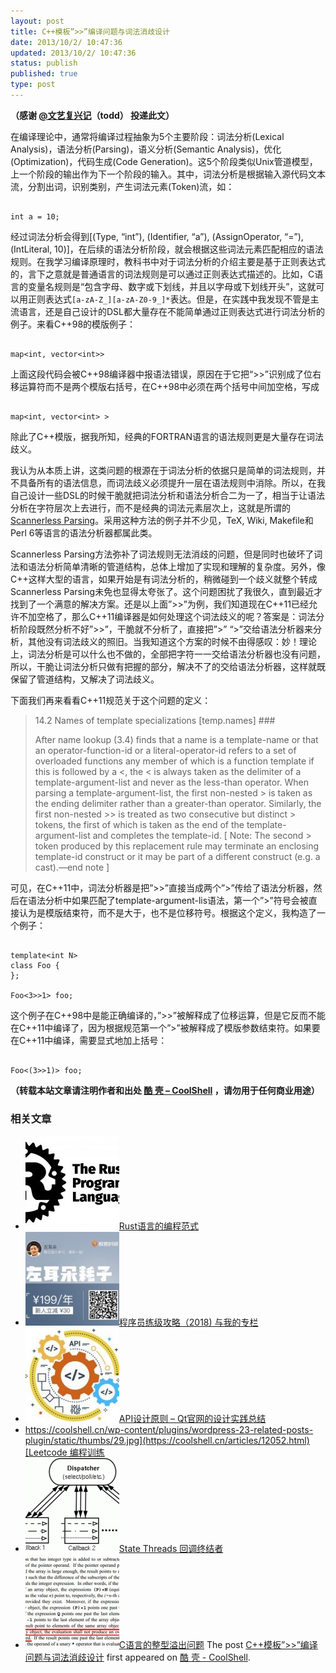 ```yaml
---
layout: post
title: C++模板”>>”编译问题与词法消歧设计
date: 2013/10/2/ 10:47:36
updated: 2013/10/2/ 10:47:36
status: publish
published: true
type: post
---
```


**（感谢 [@文艺复兴记](http://weibo.com/weidagang)（todd） 投递此文）**


在编译理论中，通常将编译过程抽象为5个主要阶段：词法分析(Lexical Analysis)，语法分析(Parsing)，语义分析(Semantic Analysis)，优化(Optimization)，代码生成(Code Generation)。这5个阶段类似Unix管道模型，上一个阶段的输出作为下一个阶段的输入。其中，词法分析是根据输入源代码文本流，分割出词，识别类别，产生词法元素(Token)流，如：



```

int a = 10;

```

​经过词法分析会得到[(Type, “int”), (Identifier, “a”), (AssignOperator, “=”), (IntLiteral, 10)]，在后续的语法分析阶段，就会根据这些词法元素匹配相应的语法规则。在我学习编译原理时，教科书中对于词法分析的介绍主要是基于正则表达式的，言下之意就是普通语言的词法规则是可以通过正则表达式描述的。比如，C语言的变量名规则是“包含字母、数字或下划线，并且以字母或下划线开头”，这就可以用正则表达式`[a-zA-Z_][a-zA-Z0-9_]*`表达。但是，在实践中我发现不管是主流语言，还是自己设计的DSL都大量存在不能简单通过正则表达式进行词法分析的例子。来看C++98的模版例子：



```

map<int, vector<int>>

```

上面这段代码会被C++98编译器中报语法错误，原因在于它把“>>”识别成了位右移运算符而不是两个模版右括号，在C++98中必须在两个括号中间加空格，写成




```

map<int, vector<int> >

```

除此了C++模版，据我所知，经典的FORTRAN语言的语法规则更是大量存在词法歧义。


我认为从本质上讲，这类问题的根源在于词法分析的依据只是简单的词法规则，并不具备所有的语法信息，而词法歧义必须提升一层在语法规则中消除。所以，在我自己设计一些DSL的时候干脆就把词法分析和语法分析合二为一了，相当于让语法分析在字符层次上去进行，而不是经典的词法元素层次上，这就是所谓的[Scannerless Parsing](http://en.wikipedia.org/wiki/Scannerless_parsing "Scannerless Parsing")。采用这种方法的例子并不少见，TeX, Wiki, Makefile和Perl 6等语言的语法分析器都属此类。


Scannerless Parsing方法弥补了词法规则无法消歧的问题，但是同时也破坏了词法和语法分析简单清晰的管道结构，总体上增加了实现和理解的复杂度。另外，像C++这样大型的语言，如果开始是有词法分析的，稍微碰到一个歧义就整个转成Scannerless Parsing未免也显得太夸张了。这个问题困扰了我很久，直到最近才找到了一个满意的解决方案。还是以上面”>>”为例，我们知道现在C++11已经允许不加空格了，那么C++11编译器是如何处理这个词法歧义的呢？答案是：词法分析阶段既然分析不好”>>”，干脆就不分析了，直接把”>” “>”交给语法分析器来分析，其他没有词法歧义的照旧。当我知道这个方案的时候不由得感叹：妙！理论上，词法分析是可以什么也不做的，全部把字符一一交给语法分析器也没有问题，所以，干脆让词法分析只做有把握的部分，解决不了的交给语法分析器，这样就既保留了管道结构，又解决了词法歧义。


下面我们再来看看C++11规范关于这个问题的定义：



> 14.2 Names of template specializations [temp.names] ###
> 
> 
> After name lookup (3.4) finds that a name is a template-name or that an operator-function-id or a literal-operator-id refers to a set of overloaded functions any member of which is a function template if this is followed by a <, the < is always taken as the delimiter of a template-argument-list and never as the less-than operator. When parsing a template-argument-list, the first non-nested > is taken as the ending delimiter rather than a greater-than operator. Similarly, the first non-nested >> is treated as two consecutive but distinct > tokens, the first of which is taken as the end of the template-argument-list and completes the template-id. [ Note: The second > token produced by this replacement rule may terminate an enclosing template-id construct or it may be part of a different construct (e.g. a cast).—end note ]
> 
> 


可见，在C++11中，词法分析器是把”>>”直接当成两个”>”传给了语法分析器，然后在语法分析中如果匹配了template-argument-lis语法，第一个”>”符号会被直接认为是模版结束符，而不是大于，也不是位移符号。根据这个定义，我构造了一个例子：



```

template<int N>
class Foo {
};

Foo<3>>1> foo;

```

这个例子在C++98中是能正确编译的，”>>”被解释成了位移运算，但是它反而不能在C++11中编译了，因为根据规范第一个”>”被解释成了模版参数结束符。如果要在C++11中编译，需要显式地加上括号：



```

Foo<(3>>1)> foo;

```



**（转载本站文章请注明作者和出处 [酷 壳 – CoolShell](https://coolshell.cn/) ，请勿用于任何商业用途）**



### 相关文章

* [![Rust语言的编程范式](../wp-content/uploads/2020/03/rust-social-wide-150x150.jpg)](https://coolshell.cn/articles/20845.html)[Rust语言的编程范式](https://coolshell.cn/articles/20845.html)
* [![程序员练级攻略（2018)  与我的专栏](../wp-content/uploads/2018/05/300x262-150x150.jpg)](https://coolshell.cn/articles/18360.html)[程序员练级攻略（2018) 与我的专栏](https://coolshell.cn/articles/18360.html)
* [![API设计原则 – Qt官网的设计实践总结](../wp-content/uploads/2017/07/api-design-300x278-2-150x150.jpg)](https://coolshell.cn/articles/18024.html)[API设计原则 – Qt官网的设计实践总结](https://coolshell.cn/articles/18024.html)
* [https://coolshell.cn/wp-content/plugins/wordpress-23-related-posts-plugin/static/thumbs/29.jpg](https://coolshell.cn/articles/12052.html)[Leetcode 编程训练](https://coolshell.cn/articles/12052.html)
* [![State Threads 回调终结者](../wp-content/uploads/2014/10/edsm-150x150.gif)](https://coolshell.cn/articles/12012.html)[State Threads 回调终结者](https://coolshell.cn/articles/12012.html)
* [![C语言的整型溢出问题](../wp-content/uploads/2014/04/c99-150x150.jpg)](https://coolshell.cn/articles/11466.html)[C语言的整型溢出问题](https://coolshell.cn/articles/11466.html)
The post [C++模板”>>”编译问题与词法消歧设计](https://coolshell.cn/articles/10449.html) first appeared on [酷 壳 - CoolShell](https://coolshell.cn).